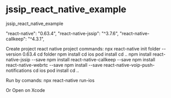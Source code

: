 # jssip_react_native_example
jssip_react_native_example

"react-native": "0.63.4",
"react-native-jssip": "^3.7.6",
"react-native-callkeep": "^4.3.1",

Create project react native project commands:
npx react-native init folder --version 0.63.4
cd folder
npm install
cd ios
pod install
cd .. 
npm install react-native-jssip --save
npm install react-native-callkeep --save 
npm install react-native-webrtc --save 
npm install --save react-native-voip-push-notifications
cd ios
pod install
cd .. 

Run by comands:
npx react-native run-ios 

Or Open on Xcode
